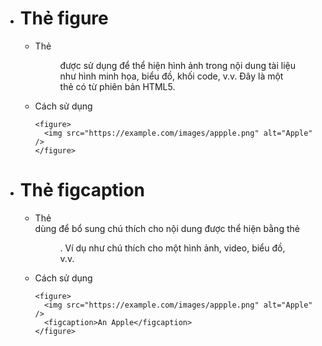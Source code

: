 - # Thẻ figure
  - Thẻ <figure> được sử dụng để thể hiện hình ảnh trong nội dung tài liệu như hình minh họa, biểu đồ, khối code, v.v. Đây là một thẻ có từ phiên bản HTML5.
  - Cách sử dụng 
    ```
    <figure>
      <img src="https://example.com/images/appple.png" alt="Apple" />
    </figure>
    ```
- # Thẻ figcaption
  - Thẻ <figcaption> dùng để bổ sung chú thích cho nội dung được thể hiện bằng thẻ <figure>. Ví dụ như chú thích cho một hình ảnh, video, biểu đồ, v.v.
  - Cách sử dụng 
    ```
    <figure>
      <img src="https://example.com/images/appple.png" alt="Apple" />
      <figcaption>An Apple</figcaption>
    </figure>
    ```